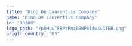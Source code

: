 ```yaml
---
title: "Dino De Laurentiis Company"
name: "Dino De Laurentiis Company"
id: "10308"
logo_path: "/pOHLwTFBPtPnz8BWP8T4w3UCTEB.png"
origin_country: "US"
---
```

